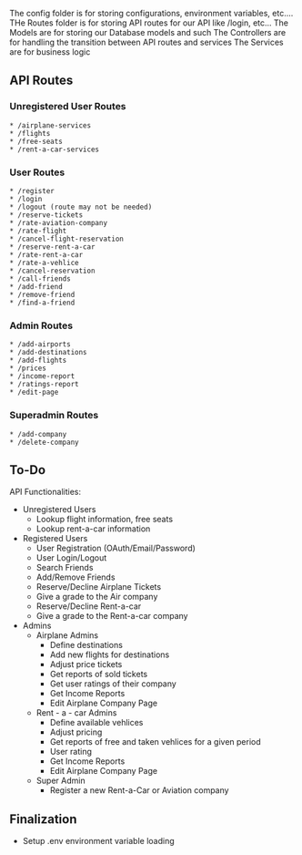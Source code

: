 The config folder is for storing configurations, environment variables, etc....
THe Routes folder is for storing API routes for our API like /login, etc...
The Models are for storing our Database models and such
The Controllers are for handling the transition between API routes and services
The Services are for business logic

## API Routes
### Unregistered User Routes
    * /airplane-services
    * /flights
    * /free-seats
    * /rent-a-car-services
### User Routes
    * /register
    * /login
    * /logout (route may not be needed)
    * /reserve-tickets
    * /rate-aviation-company
    * /rate-flight
    * /cancel-flight-reservation
    * /reserve-rent-a-car
    * /rate-rent-a-car
    * /rate-a-vehlice
    * /cancel-reservation
    * /call-friends
    * /add-friend
    * /remove-friend
    * /find-a-friend
### Admin Routes
    * /add-airports
    * /add-destinations
    * /add-flights
    * /prices
    * /income-report
    * /ratings-report
    * /edit-page
### Superadmin Routes
    * /add-company
    * /delete-company
## To-Do

API Functionalities:
 * Unregistered Users
    * Lookup flight information, free seats
    * Lookup rent-a-car information
 * Registered Users
    * User Registration (OAuth/Email/Password)
    * User Login/Logout
    * Search Friends
    * Add/Remove Friends
    * Reserve/Decline Airplane Tickets
    * Give a grade to the Air company
    * Reserve/Decline Rent-a-car
    * Give a grade to the Rent-a-car company
 * Admins
    * Airplane Admins
        * Define destinations
        * Add new flights for destinations
        * Adjust price tickets
        * Get reports of sold tickets
        * Get user ratings of their company
        * Get Income Reports
        * Edit Airplane Company Page
    * Rent - a - car Admins
        * Define available vehlices
        * Adjust pricing
        * Get reports of free and taken vehlices for a given period
        * User rating
        * Get Income Reports
        * Edit Airplane Company Page
    * Super Admin
        * Register a new Rent-a-Car or Aviation company

## Finalization
- Setup .env environment variable loading